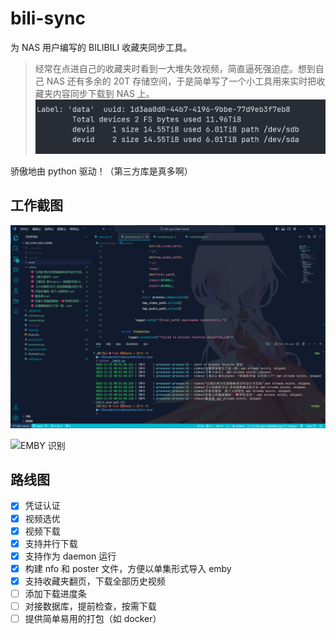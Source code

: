 # bili-sync

为 NAS 用户编写的 BILIBILI 收藏夹同步工具。

> 经常在点进自己的收藏夹时看到一大堆失效视频，简直逼死强迫症。想到自己 NAS 还有多余的 20T 存储空间，于是简单写了一个小工具用来实时把收藏夹内容同步下载到 NAS 上。
> ![](asset/space.png)

骄傲地由 python 驱动！（第三方库是真多啊）

## 工作截图

![下载视频](asset/run.png)

![EMBY 识别](asset/emby.png)

## 路线图

- [x] 凭证认证
- [x] 视频选优
- [x] 视频下载
- [x] 支持并行下载
- [x] 支持作为 daemon 运行
- [x] 构建 nfo 和 poster 文件，方便以单集形式导入 emby
- [x] 支持收藏夹翻页，下载全部历史视频
- [ ] 添加下载进度条
- [ ] 对接数据库，提前检查，按需下载
- [ ] 提供简单易用的打包（如 docker）
